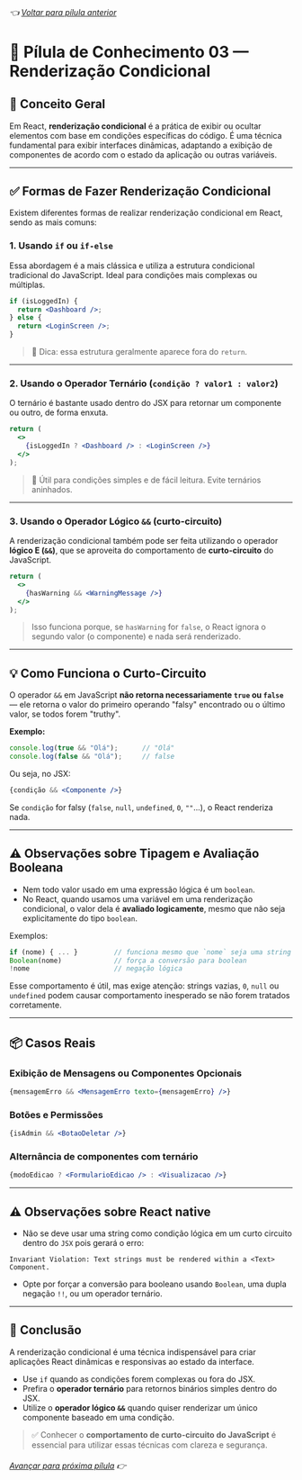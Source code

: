 ###### 👈 [Voltar para pílula anterior](https://github.com/ewerton5/reactJS-knowledge-nuggets/blob/main/content/002-controlled-vs-uncontrolled.md)

# 📘 Pílula de Conhecimento 03 — Renderização Condicional

## 🧩 Conceito Geral

Em React, **renderização condicional** é a prática de exibir ou ocultar elementos com base em condições específicas do código. É uma técnica fundamental para exibir interfaces dinâmicas, adaptando a exibição de componentes de acordo com o estado da aplicação ou outras variáveis.

---

## ✅ Formas de Fazer Renderização Condicional

Existem diferentes formas de realizar renderização condicional em React, sendo as mais comuns:

### 1. Usando `if` ou `if-else`

Essa abordagem é a mais clássica e utiliza a estrutura condicional tradicional do JavaScript. Ideal para condições mais complexas ou múltiplas.

```jsx
if (isLoggedIn) {
  return <Dashboard />;
} else {
  return <LoginScreen />;
}
```

> 🔎 Dica: essa estrutura geralmente aparece fora do `return`.

---

### 2. Usando o Operador Ternário (`condição ? valor1 : valor2`)

O ternário é bastante usado dentro do JSX para retornar um componente ou outro, de forma enxuta.

```jsx
return (
  <>
    {isLoggedIn ? <Dashboard /> : <LoginScreen />}
  </>
);
```

> 🔁 Útil para condições simples e de fácil leitura. Evite ternários aninhados.

---

### 3. Usando o Operador Lógico `&&` (curto-circuito)

A renderização condicional também pode ser feita utilizando o operador **lógico E (`&&`)**, que se aproveita do comportamento de **curto-circuito** do JavaScript.

```jsx
return (
  <>
    {hasWarning && <WarningMessage />}
  </>
);
```

> Isso funciona porque, se `hasWarning` for `false`, o React ignora o segundo valor (o componente) e nada será renderizado.

---

## 💡 Como Funciona o Curto-Circuito

O operador `&&` em JavaScript **não retorna necessariamente `true` ou `false`** — ele retorna o valor do primeiro operando "falsy" encontrado ou o último valor, se todos forem "truthy".

**Exemplo:**

```js
console.log(true && "Olá");      // "Olá"
console.log(false && "Olá");     // false
```

Ou seja, no JSX:

```jsx
{condição && <Componente />}
```

Se `condição` for falsy (`false`, `null`, `undefined`, `0`, `""`...), o React renderiza nada.

---

## ⚠️ Observações sobre Tipagem e Avaliação Booleana

* Nem todo valor usado em uma expressão lógica é um `boolean`.
* No React, quando usamos uma variável em uma renderização condicional, o valor dela é **avaliado logicamente**, mesmo que não seja explicitamente do tipo `boolean`.

Exemplos:

```js
if (nome) { ... }         // funciona mesmo que `nome` seja uma string
Boolean(nome)             // força a conversão para boolean
!nome                     // negação lógica
```

Esse comportamento é útil, mas exige atenção: strings vazias, `0`, `null` ou `undefined` podem causar comportamento inesperado se não forem tratados corretamente.

---

## 📦 Casos Reais

### Exibição de Mensagens ou Componentes Opcionais

```jsx
{mensagemErro && <MensagemErro texto={mensagemErro} />}
```

### Botões e Permissões

```jsx
{isAdmin && <BotaoDeletar />}
```

### Alternância de componentes com ternário

```jsx
{modoEdicao ? <FormularioEdicao /> : <Visualizacao />}
```

---

## ⚠️ Observações sobre React native

* Não se deve usar uma string como condição lógica em um curto circuito dentro do `JSX` pois gerará o erro:

```
Invariant Violation: Text strings must be rendered within a <Text> Component.
```

* Opte por forçar a conversão para booleano usando `Boolean`, uma dupla negação `!!`, ou um operador ternário.

---

## 🧠 Conclusão

A renderização condicional é uma técnica indispensável para criar aplicações React dinâmicas e responsivas ao estado da interface.

* Use `if` quando as condições forem complexas ou fora do JSX.
* Prefira o **operador ternário** para retornos binários simples dentro do JSX.
* Utilize o **operador lógico `&&`** quando quiser renderizar um único componente baseado em uma condição.

> ✅ Conhecer o **comportamento de curto-circuito do JavaScript** é essencial para utilizar essas técnicas com clareza e segurança.

###### [Avançar para próxima pílula](https://github.com/ewerton5/reactJS-knowledge-nuggets/blob/main/content/004-jsx-lists.md) 👉
